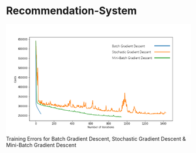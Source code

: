 # Recommendation-System
![image](https://github.com/haoli94/Recommendation-System/blob/master/SVM%20BGD%20SGD%20MBGD/Error.png)
 Training Errors for Batch Gradient Descent, Stochastic Gradient Descent & Mini-Batch Gradient Descent
